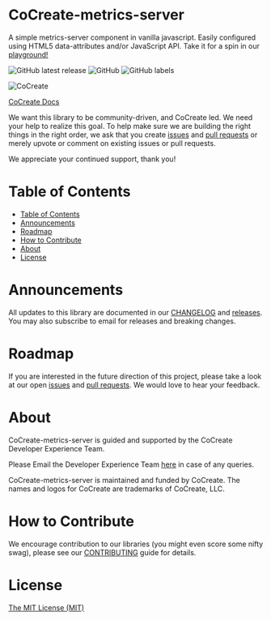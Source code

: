 # CoCreate-metrics-server
A simple metrics-server component in vanilla javascript. Easily configured using HTML5 data-attributes and/or JavaScript API. Take it for a spin in our [playground!](https://cocreate.app/docs/metrics-server)

![GitHub latest release](https://img.shields.io/github/v/release/CoCreate-app/CoCreate-metrics-server?style=for-the-badge)
![GitHub](https://img.shields.io/github/license/CoCreate-app/CoCreate-metrics-server?style=for-the-badge) 
![GitHub labels](https://img.shields.io/github/labels/CoCreate-app/CoCreate-metrics-server/help%20wanted?style=for-the-badge)

![CoCreate](https://cdn.cocreate.app/logo.png)

[CoCreate Docs](https://cocreate.app/docs/metrics-server)

We want this library to be community-driven, and CoCreate led. We need your help to realize this goal. To help make sure we are building the right things in the right order, we ask that you create [issues](https://github.com/CoCreate-app/Realtime_Admin_CRM_and_CMS/issues) and [pull requests](https://github.com/CoCreate-app/Realtime_Admin_CRM_and_CMS/pulls) or merely upvote or comment on existing issues or pull requests.

We appreciate your continued support, thank you!

# Table of Contents

- [Table of Contents](#table-of-contents)
- [Announcements](#announcements)
- [Roadmap](#roadmap)
- [How to Contribute](#how-to-contribute)
- [About](#about)
- [License](#license)

<a name="announcements"></a>
# Announcements

All updates to this library are documented in our [CHANGELOG](https://github.com/CoCreate-app/CoCreate-metrics-server/blob/master/CHANGELOG.md) and [releases](https://github.com/CoCreate-app/CoCreate-metrics-server/releases). You may also subscribe to email for releases and breaking changes. 

<a name="roadmap"></a>
# Roadmap

If you are interested in the future direction of this project, please take a look at our open [issues](https://github.com/CoCreate-app/CoCreate-metrics-server/issues) and [pull requests](https://github.com/CoCreate-app/CoCreate-metrics-server/pulls). We would love to hear your feedback.


<a name="about"></a>
# About

CoCreate-metrics-server is guided and supported by the CoCreate Developer Experience Team.

Please Email the Developer Experience Team [here](mailto:develop@cocreate.app) in case of any queries.

CoCreate-metrics-server is maintained and funded by CoCreate. The names and logos for CoCreate are trademarks of CoCreate, LLC.

<a name="contribute"></a>
# How to Contribute

We encourage contribution to our libraries (you might even score some nifty swag), please see our [CONTRIBUTING](https://github.com/CoCreate-app/CoCreate-metrics-server/blob/master/CONTRIBUTING.md) guide for details.

# License
[The MIT License (MIT)](https://github.com/CoCreate-app/CoCreate-metrics-server/blob/master/LICENSE)
